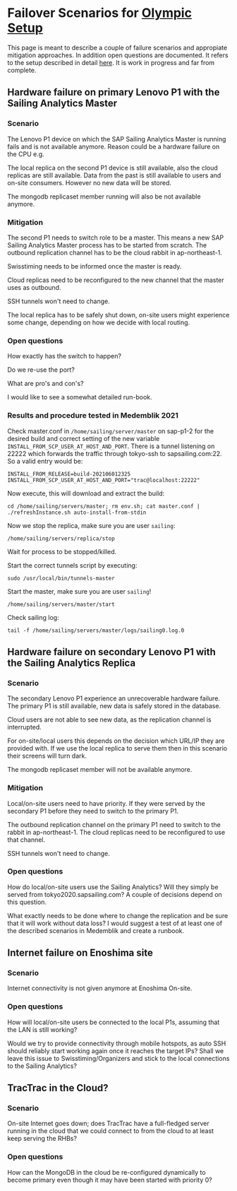 # Failover Scenarios for [Olympic Setup](https://wiki.sapsailing.com/wiki/info/landscape/olympic-setup)

This page is meant to describe a couple of failure scenarios and appropiate mitigation approaches. In addition open questions are documented. It refers to the setup described in detail [here](https://wiki.sapsailing.com/wiki/info/landscape/olympic-setup). It is work in progress and far from complete.

## Hardware failure on primary Lenovo P1 with the Sailing Analytics Master

### Scenario

The Lenovo P1 device on which the SAP Sailing Analytics Master is running fails and is not available anymore. Reason could be a hardware failure on the CPU e.g.

The local replica on the second P1 device is still available, also the cloud replicas are still available. Data from the past is still available to users and on-site consumers. However no new data will be stored.

The mongodb replicaset member running will also be not available anymore.

### Mitigation

The second P1 needs to switch role to be a master. This means a new SAP Sailing Analytics Master process has to be started from scratch. The outbound replication channel has to be the cloud rabbit in ap-northeast-1.

Swisstiming needs to be informed once the master is ready. 

Cloud replicas need to be reconfigured to the new channel that the master uses as outbound.

SSH tunnels won't need to change.

The local replica has to be safely shut down, on-site users might experience some change, depending on how we decide with local routing.

### Open questions

How exactly has the switch to happen? 

Do we re-use the port? 

What are pro's and con's? 

I would like to see a somewhat detailed run-book.

### Results and procedure tested in Medemblik 2021

Check master.conf in ``/home/sailing/server/master`` on sap-p1-2 for the desired build and correct setting of the new variable ``INSTALL_FROM_SCP_USER_AT_HOST_AND_PORT``. There is a tunnel listening on 22222 which forwards the traffic through tokyo-ssh to sapsailing.com:22.
So a valid entry would be:
```
INSTALL_FROM_RELEASE=build-202106012325
INSTALL_FROM_SCP_USER_AT_HOST_AND_PORT="trac@localhost:22222"
```

Now execute, this will download and extract the build:
```
cd /home/sailing/servers/master; rm env.sh; cat master.conf | ./refreshInstance.sh auto-install-from-stdin
```

Now we stop the replica, make sure you are user ``sailing``:
```
/home/sailing/servers/replica/stop
```

Wait for process to be stopped/killed.

Start the correct tunnels script by executing:
```
sudo /usr/local/bin/tunnels-master
```

Start the master, make sure you are user ``sailing``!
```
/home/sailing/servers/master/start
```

Check sailing log:
```
tail -f /home/sailing/servers/master/logs/sailing0.log.0
```

## Hardware failure on secondary Lenovo P1 with the Sailing Analytics Replica

### Scenario

The secondary Lenovo P1 experience an unrecoverable hardware failure. The primary P1 is still available, new data is safely stored in the database.

Cloud users are not able to see new data, as the replication channel is interrupted.

For on-site/local users this depends on the decision which URL/IP they are provided with. If we use the local replica to serve them then in this scenario their screens will turn dark.

The mongodb replicaset member will not be available anymore.

### Mitigation

Local/on-site users need to have priority. If they were served by the secondary P1 before they need to switch to the primary P1. 

The outbound replication channel on the primary P1 need to switch to the rabbit in ap-northeast-1. The cloud replicas need to be reconfigured to use that channel.

SSH tunnels won't need to change.

### Open questions

How do local/on-site users use the Sailing Analytics? Will they simply be served from tokyo2020.sapsailing.com? A couple of decisions depend on this question. 

What exactly needs to be done where to change the replication and be sure that it will work without data loss? I would suggest a test of at least one of the described scenarios in Medemblik and create a runbook.

## Internet failure on Enoshima site

### Scenario

Internet connectivity is not given anymore at Enoshima On-site.

### Open questions

How will local/on-site users be connected to the local P1s, assuming that the LAN is still working? 

Would we try to provide connectivity through mobile hotspots, as auto SSH should reliably start working again once it reaches the target IPs? Shall we leave this issue to Swisstiming/Organizers and stick to the local connections to the Sailing Analytics?

## TracTrac in the Cloud?

### Scenario

On-site Internet goes down; does TracTrac have a full-fledged server running in the cloud that we could connect to from the cloud to at least keep serving the RHBs?

### Open questions

How can the MongoDB in the cloud be re-configured dynamically to become primary even though it may have been started with priority 0?
